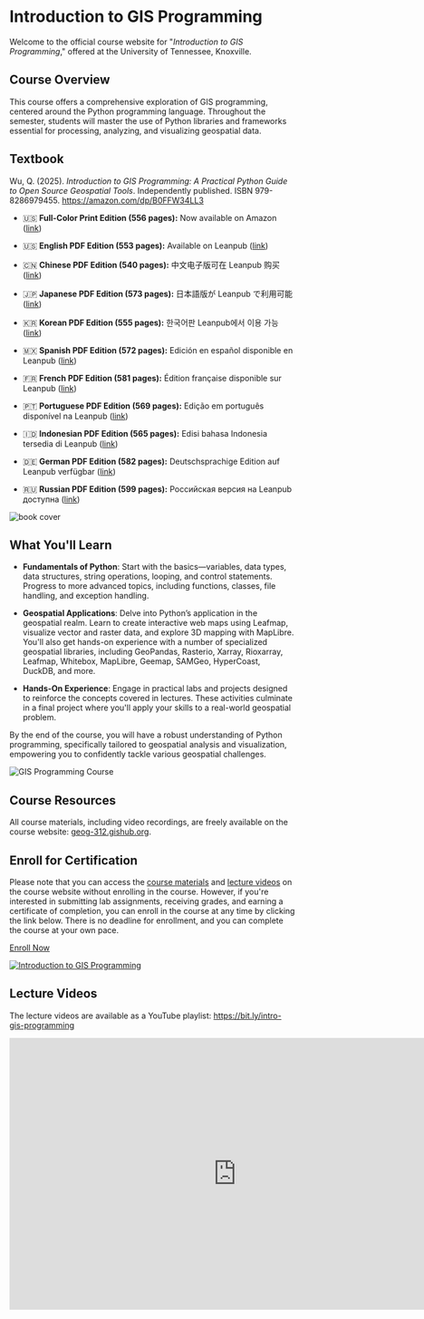 # Introduction to GIS Programming

Welcome to the official course website for "_Introduction to GIS Programming_," offered at the University of Tennessee, Knoxville.

## Course Overview

This course offers a comprehensive exploration of GIS programming, centered around the Python programming language. Throughout the semester, students will master the use of Python libraries and frameworks essential for processing, analyzing, and visualizing geospatial data.

## Textbook

Wu, Q. (2025). _Introduction to GIS Programming: A Practical Python Guide to Open Source Geospatial Tools_. Independently published. ISBN 979-8286979455. <https://amazon.com/dp/B0FFW34LL3>

- 🇺🇸 **Full-Color Print Edition (556 pages):** Now available on Amazon ([link](https://amazon.com/dp/B0FFW34LL3))

- 🇺🇸 **English PDF Edition (553 pages):** Available on Leanpub ([link](https://leanpub.com/gispro))

- 🇨🇳 **Chinese PDF Edition (540 pages):** 中文电子版可在 Leanpub 购买 ([link](https://leanpub.com/gispro-zh))

- 🇯🇵 **Japanese PDF Edition (573 pages):** 日本語版が Leanpub で利用可能 ([link](https://leanpub.com/gispro-ja))

- 🇰🇷 **Korean PDF Edition (555 pages):** 한국어판 Leanpub에서 이용 가능 ([link](https://leanpub.com/gispro-ko))

- 🇲🇽 **Spanish PDF Edition (572 pages):** Edición en español disponible en Leanpub ([link](https://leanpub.com/gispro-es))

- 🇫🇷 **French PDF Edition (581 pages):** Édition française disponible sur Leanpub ([link](https://leanpub.com/gispro-fr))

- 🇵🇹 **Portuguese PDF Edition (569 pages):** Edição em português disponível na Leanpub ([link](https://leanpub.com/gispro-pt))

- 🇮🇩 **Indonesian PDF Edition (565 pages):** Edisi bahasa Indonesia tersedia di Leanpub ([link](https://leanpub.com/gispro-id))

- 🇩🇪 **German PDF Edition (582 pages):** Deutschsprachige Edition auf Leanpub verfügbar ([link](https://leanpub.com/gispro-de))

- 🇷🇺 **Russian PDF Edition (599 pages):** Российская версия на Leanpub доступна ([link](https://leanpub.com/gispro-ru))

![book cover](https://assets.gishub.org/images/gispro-book-cover.png)

## What You'll Learn

- **Fundamentals of Python**: Start with the basics—variables, data types, data structures, string operations, looping, and control statements. Progress to more advanced topics, including functions, classes, file handling, and exception handling.
- **Geospatial Applications**: Delve into Python’s application in the geospatial realm. Learn to create interactive web maps using Leafmap, visualize vector and raster data, and explore 3D mapping with MapLibre. You'll also get hands-on experience with a number of specialized geospatial libraries, including GeoPandas, Rasterio, Xarray, Rioxarray, Leafmap, Whitebox, MapLibre, Geemap, SAMGeo, HyperCoast, DuckDB, and more.

- **Hands-On Experience**: Engage in practical labs and projects designed to reinforce the concepts covered in lectures. These activities culminate in a final project where you'll apply your skills to a real-world geospatial problem.

By the end of the course, you will have a robust understanding of Python programming, specifically tailored to geospatial analysis and visualization, empowering you to confidently tackle various geospatial challenges.

![GIS Programming Course](https://assets.gishub.org/images/geog-312.png)

## Course Resources

All course materials, including video recordings, are freely available on the course website: [geog-312.gishub.org](https://geog-312.gishub.org).

## Enroll for Certification

Please note that you can access the [course materials](https://geog-312.gishub.org) and [lecture videos](https://bit.ly/intro-gis-programming) on the course website without enrolling in the course. However, if you're interested in submitting lab assignments, receiving grades, and earning a certificate of completion, you can enroll in the course at any time by clicking the link below. There is no deadline for enrollment, and you can complete the course at your own pace.

[Enroll Now](https://tiny.utk.edu/intro-gis-programming)

[![Introduction to GIS Programming](https://assets.gishub.org/images/intro-gis-programming.webp)](https://tiny.utk.edu/intro-gis-programming)

## Lecture Videos

The lecture videos are available as a YouTube playlist: <https://bit.ly/intro-gis-programming>

<iframe width="800" height="480" src="https://www.youtube.com/embed/videoseries?si=FdG82kU5YHBqGsIc&amp;list=PLAxJ4-o7ZoPfb18kNe2luWX9xKg1233i9" title="YouTube video player" frameborder="0" allow="accelerometer; autoplay; clipboard-write; encrypted-media; gyroscope; picture-in-picture; web-share" referrerpolicy="strict-origin-when-cross-origin" allowfullscreen></iframe>
